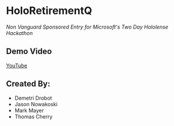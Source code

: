 # HoloRetirementQ
*Non Vanguard Sponsored Entry for Microsoft's Two Day Hololense Hackathon*

## Demo Video
[YouTube](https://youtu.be/tFJK9oY_8Ek)

## Created By:
 * Demetri Drobot
 * Jason Nowakoski
 * Mark Mayer
 * Thomas Cherry
